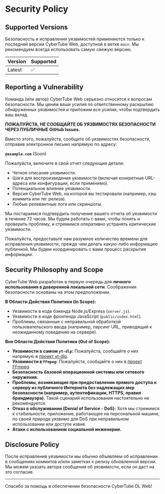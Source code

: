 # Security Policy

## Supported Versions

Безопасность и исправления уязвимостей применяются только к последней версии CyberTube Web, доступной в ветке `main`. Мы рекомендуем всегда использовать самую свежую версию.

| Version | Supported          |
| ------- | ------------------ |
| Latest  | :white_check_mark: |

## Reporting a Vulnerability

Команда (или автор) CyberTube Web серьезно относится к вопросам безопасности. Мы ценим ваши усилия по ответственному раскрытию обнаруженных уязвимостей и приложим все усилия, чтобы подтвердить ваш вклад.

**ПОЖАЛУЙСТА, НЕ СООБЩАЙТЕ ОБ УЯЗВИМОСТЯХ БЕЗОПАСНОСТИ ЧЕРЕЗ ПУБЛИЧНЫЕ GitHub Issues.**

Вместо этого, пожалуйста, сообщите об уязвимостях безопасности, отправив электронное письмо напрямую по адресу:

**`@example.com`** (Soon)

Пожалуйста, включите в свой отчет следующие детали:

*   Четкое описание уязвимости.
*   Шаги для воспроизведения уязвимости (включая конкретные URL-адреса или конфигурации, если применимо).
*   Потенциальное влияние уязвимости.
*   Версия CyberTube Web, на которой вы тестировали (например, хэш коммита или тег релиза).
*   Любые релевантные логи или скриншоты.

Мы постараемся подтвердить получение вашего отчета об уязвимости в течение 72 часов. Мы будем работать с вами, чтобы понять и проверить проблему, и стремимся оперативно устранять критические уязвимости.

Пожалуйста, предоставьте нам разумное количество времени для исправления уязвимости, прежде чем делать какую-либо информацию публичной. Мы будем координировать с вами процесс раскрытия информации.

## Security Philosophy and Scope

CyberTube Web разработан в первую очередь для **личного использования в доверенной локальной сети**. Соображения безопасности основаны на этом предположении.

**В Области Действия Политики (In Scope):**

*   Уязвимости в коде бэкенда Node.js/Express (`server.js`).
*   Уязвимости в коде фронтенда JavaScript (`public/index.html`).
*   Проблемы, связанные с неправильной обработкой пользовательского ввода (например, парсинг URL, приводящий к неожиданному поведению на сервере).

**Вне Области Действия Политики (Out of Scope):**

*   **Уязвимости в самом `yt-dlp`:** Пожалуйста, сообщайте о них напрямую в [проект yt-dlp](https://github.com/yt-dlp/yt-dlp).
*   **Уязвимости в `FFmpeg`:** Пожалуйста, сообщайте о них в [проект FFmpeg](https://ffmpeg.org/security.html).
*   **Безопасность базовой операционной системы или сетевого окружения.**
*   **Проблемы, возникающие при предоставлении прямого доступа к серверу из публичного Интернета без надлежащих мер безопасности (например, аутентификации, HTTPS, правил брандмауэра).** Такой сценарий использования настоятельно не рекомендуется.
*   **Отказ в обслуживании (Denial of Service - DoS):** Хотя мы стремимся к стабильности, приложение, работающее на персональной машине, по своей природе уязвимо для DoS при неправильном использовании или доступе извне.
*   **Атаки с использованием социальной инженерии.**

## Disclosure Policy

После исправления уязвимости мы обычно объявляем об исправлении в сообщениях коммитов и/или заметках к релизу обновленной версии. Мы можем указать автора сообщения об уязвимости, если он даст на это согласие.

---

Спасибо за помощь в обеспечении безопасности CyberTube DL Web!
